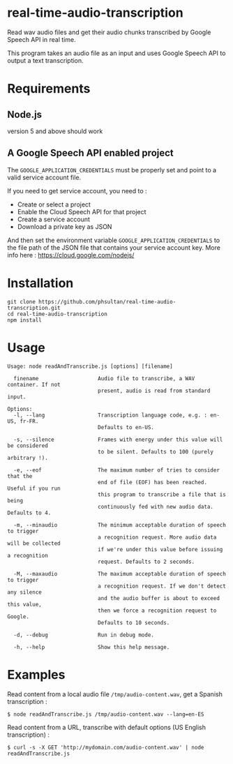# real-time-audio-transcription
Read wav audio files and get their audio chunks transcribed by Google Speech API in real time.

This program takes an audio file as an input and uses Google Speech API to output a text transcription.

# Requirements
## Node.js

version 5 and above should work

## A Google Speech API enabled project

The `GOOGLE_APPLICATION_CREDENTIALS` must be properly set and point to a
valid service account file.

If you need to get service account, you need to :
  - Create or select a project
  - Enable the Cloud Speech API for that project
  - Create a service account
  - Download a private key as JSON

And then set the environment variable `GOOGLE_APPLICATION_CREDENTIALS` to the
file path of the JSON file that contains your service account key.
More info here : https://cloud.google.com/nodejs/

# Installation
```
git clone https://github.com/phsultan/real-time-audio-transcription.git
cd real-time-audio-transcription
npm install
```

# Usage
```
Usage: node readAndTranscribe.js [options] [filename]

  finename                   Audio file to transcribe, a WAV container. If not
                             present, audio is read from standard input.

Options:
  -l, --lang                 Transcription language code, e.g. : en-US, fr-FR.
                             Defaults to en-US.

  -s, --silence              Frames with energy under this value will be considered
                             to be silent. Defaults to 100 (purely arbitrary !).

  -e, --eof                  The maximum number of tries to consider that the
                             end of file (EOF) has been reached. Useful if you run
                             this program to transcribe a file that is being
                             continuously fed with new audio data. Defaults to 4.

  -m, --minaudio             The minimum acceptable duration of speech to trigger
                             a recognition request. More audio data will be collected
                             if we're under this value before issuing a recognition
                             request. Defaults to 2 seconds.

  -M, --maxaudio             The maximum acceptable duration of speech to trigger
                             a recognition request. If we don't detect any silence
                             and the audio buffer is about to exceed this value,
                             then we force a recognition request to Google.
                             Defaults to 10 seconds.

  -d, --debug                Run in debug mode.

  -h, --help                 Show this help message.
```

# Examples

Read content from a local audio file `/tmp/audio-content.wav`, get a Spanish transcription :
```
$ node readAndTranscribe.js /tmp/audio-content.wav --lang=en-ES
```

Read content from a URL, transcribe with default options (US English transcription) :
```
$ curl -s -X GET 'http://mydomain.com/audio-content.wav' | node readAndTranscribe.js
```
